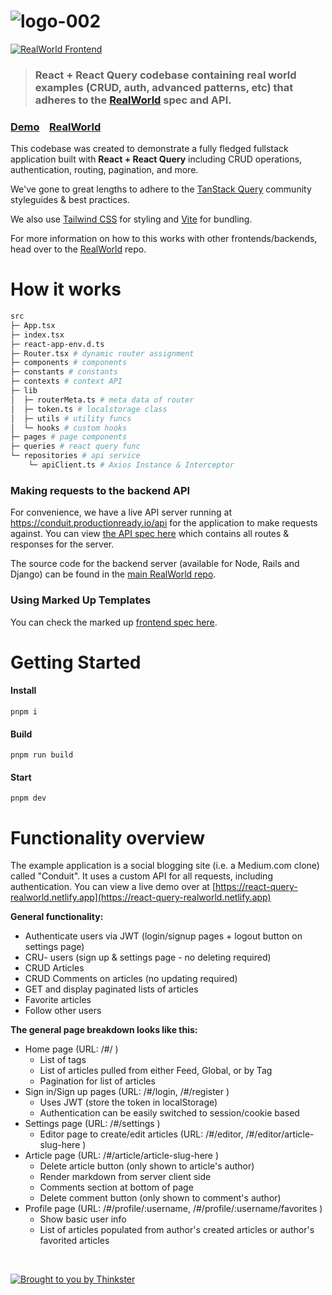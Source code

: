 # ![logo-002](https://user-images.githubusercontent.com/90181028/217143286-a023dd4b-f3a7-4218-8802-39a3bd2b15a8.png)

[![RealWorld Frontend](https://img.shields.io/badge/realworld-frontend-%23783578.svg)](http://realworld.io)

> ### React + React Query codebase containing real world examples (CRUD, auth, advanced patterns, etc) that adheres to the [RealWorld](https://github.com/gothinkster/realworld) spec and API.

### [Demo](https://react-query-realworld.netlify.app)&nbsp;&nbsp;&nbsp;&nbsp;[RealWorld](https://github.com/gothinkster/realworld)

This codebase was created to demonstrate a fully fledged fullstack application built with **React + React Query** including CRUD operations, authentication, routing, pagination, and more.

We've gone to great lengths to adhere to the [TanStack Query](https://tanstack.com/query/latest/docs/react/overview) community styleguides & best practices.

We also use [Tailwind CSS](https://tailwindcss.com/) for styling and [Vite](https://vitejs.dev/) for bundling.

For more information on how to this works with other frontends/backends, head over to the [RealWorld](https://github.com/gothinkster/realworld) repo.

# How it works

```bash
src
├─ App.tsx
├─ index.tsx
├─ react-app-env.d.ts
├─ Router.tsx # dynamic router assignment
├─ components # components
├─ constants # constants
├─ contexts # context API
├─ lib
│  ├─ routerMeta.ts # meta data of router
│  ├─ token.ts # localstorage class
│  ├─ utils # utility funcs
│  └─ hooks # custom hooks
├─ pages # page components
├─ queries # react query func
└─ repositories # api service
    └─ apiClient.ts # Axios Instance & Interceptor
```

### Making requests to the backend API

For convenience, we have a live API server running at https://conduit.productionready.io/api for the application to make requests against. You can view [the API spec here](https://api.realworld.io/api-docs/) which contains all routes & responses for the server.

The source code for the backend server (available for Node, Rails and Django) can be found in the [main RealWorld repo](https://github.com/gothinkster/realworld).

### Using Marked Up Templates

You can check the marked up [frontend spec here](https://realworld-docs.netlify.app/docs/specs/frontend-specs/templates).

# Getting Started

#### Install
```
pnpm i
```
#### Build
```
pnpm run build
```
#### Start
```
pnpm dev
```

# Functionality overview

The example application is a social blogging site (i.e. a Medium.com clone) called "Conduit". It uses a custom API for all requests, including authentication. You can view a live demo over at [https://react-query-realworld.netlify.app](https://react-query-realworld.netlify.app)

**General functionality:**

- Authenticate users via JWT (login/signup pages + logout button on settings page)
- CRU- users (sign up & settings page - no deleting required)
- CRUD Articles
- CRUD Comments on articles (no updating required)
- GET and display paginated lists of articles
- Favorite articles
- Follow other users

**The general page breakdown looks like this:**

- Home page (URL: /#/ )
  - List of tags
  - List of articles pulled from either Feed, Global, or by Tag
  - Pagination for list of articles
- Sign in/Sign up pages (URL: /#/login, /#/register )
  - Uses JWT (store the token in localStorage)
  - Authentication can be easily switched to session/cookie based
- Settings page (URL: /#/settings )
  - Editor page to create/edit articles (URL: /#/editor, /#/editor/article-slug-here )
- Article page (URL: /#/article/article-slug-here )
  - Delete article button (only shown to article's author)
  - Render markdown from server client side
  - Comments section at bottom of page
  - Delete comment button (only shown to comment's author)
- Profile page (URL: /#/profile/:username, /#/profile/:username/favorites )
  - Show basic user info
  - List of articles populated from author's created articles or author's favorited articles

<br />

  [![Brought to you by Thinkster](https://raw.githubusercontent.com/gothinkster/realworld/master/media/end.png)](https://thinkster.io)
